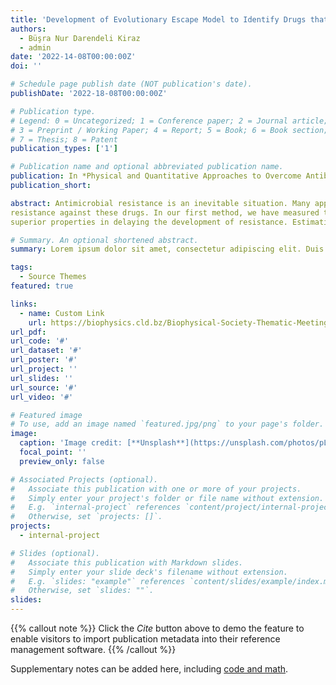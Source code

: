 ```yaml
---
title: 'Development of Evolutionary Escape Model to Identify Drugs that Delay Resistance'
authors:
  - Büşra Nur Darendeli Kiraz
  - admin
date: '2022-14-08T00:00:00Z'
doi: ''

# Schedule page publish date (NOT publication's date).
publishDate: '2022-18-08T00:00:00Z'

# Publication type.
# Legend: 0 = Uncategorized; 1 = Conference paper; 2 = Journal article;
# 3 = Preprint / Working Paper; 4 = Report; 5 = Book; 6 = Book section;
# 7 = Thesis; 8 = Patent
publication_types: ['1']

# Publication name and optional abbreviated publication name.
publication: In *Physical and Quantitative Approaches to Overcome Antibiotic Resistance*
publication_short: 

abstract: Antimicrobial resistance is an inevitable situation. Many approaches can be used to defeat resistance. One of these approaches is that considers the heterogeneity of the bacterial population. Resistance can be overcome if bacteria that show resistance in the bacterial population can be predicted before drug use. Here, we provided a technique with an applied experimental and computational approach to predict bacterial evolution against the drugs. For this purpose, we produced the dataset that includes known compounds enriched with twenty-one novel compounds that we identified for this work. We applied two methods to measure bacterial
resistance against these drugs. In our first method, we have measured the concentration that kills the single-step mutant, known as a mutant prevention concentration (MPC). Our second method involved evolution experiments performed for five days with serial passages at pre-determined drug concentrations. The change in growth rate during the experiments was taken as the output. The data obtained from these two methods we developed our predictive model, the evolutoinary escape model (ESM). According to the model's prediction, drugs that develop low resistance were tested in vitro. Among the molecules tested in vitro, it was determined that KL-4 had
superior properties in delaying the development of resistance. Estimating drug escape routes may be a promising method to delay resistance. Overall, our approach can foresee antibiotic resistance and contribute to drug design that delays resistance.

# Summary. An optional shortened abstract.
summary: Lorem ipsum dolor sit amet, consectetur adipiscing elit. Duis posuere tellus ac convallis placerat. Proin tincidunt magna sed ex sollicitudin condimentum.

tags:
  - Source Themes
featured: true

links:
  - name: Custom Link
    url: https://biophysics.cld.bz/Biophysical-Society-Thematic-Meeting-Stockholm-2022
url_pdf: 
url_code: '#'
url_dataset: '#'
url_poster: '#'
url_project: ''
url_slides: ''
url_source: '#'
url_video: '#'

# Featured image
# To use, add an image named `featured.jpg/png` to your page's folder.
image:
  caption: 'Image credit: [**Unsplash**](https://unsplash.com/photos/pLCdAaMFLTE)'
  focal_point: ''
  preview_only: false

# Associated Projects (optional).
#   Associate this publication with one or more of your projects.
#   Simply enter your project's folder or file name without extension.
#   E.g. `internal-project` references `content/project/internal-project/index.md`.
#   Otherwise, set `projects: []`.
projects:
  - internal-project

# Slides (optional).
#   Associate this publication with Markdown slides.
#   Simply enter your slide deck's filename without extension.
#   E.g. `slides: "example"` references `content/slides/example/index.md`.
#   Otherwise, set `slides: ""`.
slides:
---
```


{{% callout note %}}
Click the _Cite_ button above to demo the feature to enable visitors to import publication metadata into their reference management software.
{{% /callout %}}

Supplementary notes can be added here, including [code and math](https://wowchemy.com/docs/content/writing-markdown-latex/).
